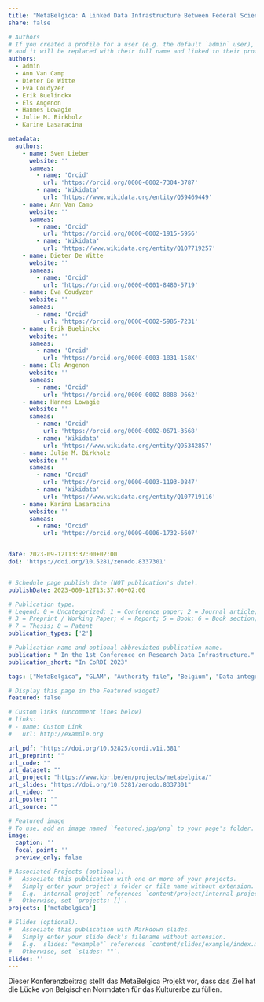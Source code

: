 ```yaml
---
title: "MetaBelgica: A Linked Data Infrastructure Between Federal Scientific Institutes in Belgium"
share: false

# Authors
# If you created a profile for a user (e.g. the default `admin` user), write the username (folder name) here
# and it will be replaced with their full name and linked to their profile.
authors:
  - admin
  - Ann Van Camp
  - Dieter De Witte
  - Eva Coudyzer
  - Erik Buelinckx
  - Els Angenon
  - Hannes Lowagie
  - Julie M. Birkholz
  - Karine Lasaracina

metadata:
  authors:
    - name: Sven Lieber
      website: ''
      sameas:
        - name: 'Orcid'
          url: 'https://orcid.org/0000-0002-7304-3787'
        - name: 'Wikidata'
          url: 'https://www.wikidata.org/entity/Q59469449'
    - name: Ann Van Camp
      website: ''
      sameas:
        - name: 'Orcid'
          url: 'https://orcid.org/0000-0002-1915-5956'
        - name: 'Wikidata'
          url: 'https://www.wikidata.org/entity/Q107719257'
    - name: Dieter De Witte
      website: ''
      sameas:
        - name: 'Orcid'
          url: 'https://orcid.org/0000-0001-8480-5719'
    - name: Eva Coudyzer
      website: ''
      sameas:
        - name: 'Orcid'
          url: 'https://orcid.org/0000-0002-5985-7231'
    - name: Erik Buelinckx
      website: ''
      sameas:
        - name: 'Orcid'
          url: 'https://orcid.org/0000-0003-1831-158X'
    - name: Els Angenon
      website: ''
      sameas:
        - name: 'Orcid'
          url: 'https://orcid.org/0000-0002-8888-9662'
    - name: Hannes Lowagie
      website: ''
      sameas:
        - name: 'Orcid'
          url: 'https://orcid.org/0000-0002-0671-3568'
        - name: 'Wikidata'
          url: 'https://www.wikidata.org/entity/Q95342857'
    - name: Julie M. Birkholz
      website: ''
      sameas:
        - name: 'Orcid'
          url: 'https://orcid.org/0000-0003-1193-0847'
        - name: 'Wikidata'
          url: 'https://www.wikidata.org/entity/Q107719116'
    - name: Karina Lasaracina
      website: ''
      sameas:
        - name: 'Orcid'
          url: 'https://orcid.org/0009-0006-1732-6607'


date: 2023-09-12T13:37:00+02:00
doi: 'https://doi.org/10.5281/zenodo.8337301'


# Schedule page publish date (NOT publication's date).
publishDate: 2023-009-12T13:37:00+02:00

# Publication type.
# Legend: 0 = Uncategorized; 1 = Conference paper; 2 = Journal article;
# 3 = Preprint / Working Paper; 4 = Report; 5 = Book; 6 = Book section;
# 7 = Thesis; 8 = Patent
publication_types: ['2']

# Publication name and optional abbreviated publication name.
publication: " In the 1st Conference on Research Data Infrastructure."
publication_short: "In CoRDI 2023"

tags: ["MetaBelgica", "GLAM", "Authority file", "Belgium", "Data integration"]

# Display this page in the Featured widget?
featured: false

# Custom links (uncomment lines below)
# links:
# - name: Custom Link
#   url: http://example.org

url_pdf: "https://doi.org/10.52825/cordi.v1i.381"
url_preprint: ""
url_code: ""
url_dataset: ""
url_project: "https://www.kbr.be/en/projects/metabelgica/"
url_slides: "https://doi.org/10.5281/zenodo.8337301"
url_video: ""
url_poster: ""
url_source: ""

# Featured image
# To use, add an image named `featured.jpg/png` to your page's folder.
image:
  caption: ''
  focal_point: ''
  preview_only: false

# Associated Projects (optional).
#   Associate this publication with one or more of your projects.
#   Simply enter your project's folder or file name without extension.
#   E.g. `internal-project` references `content/project/internal-project/index.md`.
#   Otherwise, set `projects: []`.
projects: ['metabelgica']

# Slides (optional).
#   Associate this publication with Markdown slides.
#   Simply enter your slide deck's filename without extension.
#   E.g. `slides: "example"` references `content/slides/example/index.md`.
#   Otherwise, set `slides: ""`.
slides: ''
---
```


Dieser Konferenzbeitrag stellt das MetaBelgica Projekt vor, dass das Ziel hat die Lücke von Belgischen Normdaten für das Kulturerbe zu füllen.
